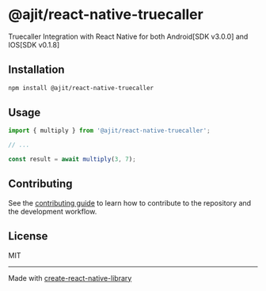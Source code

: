 # @ajit/react-native-truecaller

Truecaller Integration with React Native for both Android[SDK v3.0.0] and IOS[SDK v0.1.8]

## Installation

```sh
npm install @ajit/react-native-truecaller
```

## Usage


```js
import { multiply } from '@ajit/react-native-truecaller';

// ...

const result = await multiply(3, 7);
```


## Contributing

See the [contributing guide](CONTRIBUTING.md) to learn how to contribute to the repository and the development workflow.

## License

MIT

---

Made with [create-react-native-library](https://github.com/callstack/react-native-builder-bob)
